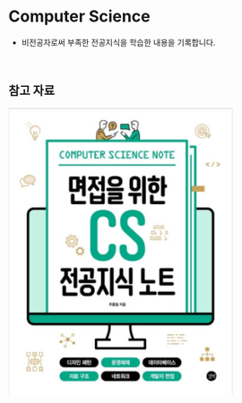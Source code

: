 # Computer Science

- 비전공자로써 부족한 전공지식을 학습한 내용을 기록합니다.

<br>

## 참고 자료
<img src="./img/면접을 위한 CS전공지식 노트.png" width="400px">
